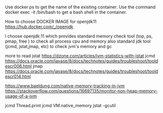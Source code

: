 Use docker ps to get the name of the existing container.
Use the command docker exec -it <container name> /bin/bash to get a bash shell in the container.

How to choose DOCKER IMAGE for openjdk11
https://hub.docker.com/_/openjdk

I choose openjdk:11 which provides 
standard memory check tool  (top, ps, pmap, free ) to check all process cpu and memory
also standard jdk tool (jcmd, jstat,jmap, etc) to check jvm's memory and gc 

more to read
jstat
https://dzone.com/articles/jvm-statistics-with-jstat
jcmd 
https://docs.oracle.com/javase/8/docs/technotes/guides/troubleshoot/tooldescr006.html
jmap
https://docs.oracle.com/javase/8/docs/technotes/guides/troubleshoot/tooldescr014.html

https://www.baeldung.com/native-memory-tracking-in-jvm
https://stackoverflow.com/questions/16697135/monitor-non-heap-memory-usage-of-a-jvm


jcmd <pid> Thread.print
jcmd <pid> VM.native_memory
jstat -gcutil <pid>





